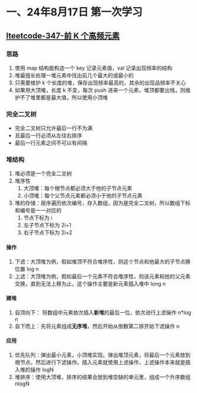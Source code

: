 # 一、24年8月17日 第一次学习
## [lteetcode-347-前 K 个高频元素](https://leetcode.cn/problems/top-k-frequent-elements/description/)

### 思路
1. 使用 map 结构能构造一个 key 记录元素值，val 记录出现频率的结构
2. 堆最擅长处理一堆元素中找出前几个最大的或最小的
3. 只需要维护 k 个长度的堆，保存出现频率最高的，其余的出现品频率不关心
4. 如果用大顶堆，长度 k 不变，每次 push 进来一个元素，堆顶都要出栈，则维护不了堆里都是最大值，所以使用小顶堆




### 完全二叉树
- 完全二叉树只允许最后一行不为满
- 且最后一行必须从左往右排序
- 最后一行元素之间不可以有间隔
### 堆结构
1. 堆必须是一个完全二叉树
2. 堆序性
   1. 大顶堆：每个根节点都必须大于他的子节点元素
   2. 小顶堆：每个父节点元素都必须小于他的子节点元素
3. 堆的存储：层序遍历依次编号，存入数组，因为是完全二叉树，所以数组下标和编号是一一对应的
   1. 节点下标为 i
   2. 左子节点下标为 2i+1
   3. 右子节点下标为 2i+2
   
#### 操作
1. 下滤：大顶堆为例，假如堆顶不符合堆序性，则这个节点和他最大的子节点换位置 log n
2. 上滤：大顶堆为例，假如最后一个元素不符合堆序性，则该元素和他的父元素交换，直到无法上移为止，这个操作主要是新元素插入堆中 long n

#### 建堆
1. 自顶向下： 将数组中元素依次插入**新堆**的最后一位，依次进行上滤操作 n*log n
2. 自下而上：先将元素组成**无序堆**，然后开始从倒数第二排开始下滤操作 n

#### 应用
1. 优先队列：弹出最小元素，小顶堆实现。弹出堆顶元素，将最后一个元素放到根节点，然后进行下滤操作。插入元素就使用上滤操作，上滤操作本来就是插入堆的操作 logN
2. 堆排序：使用大顶堆，排序的结果会放到堆空缺的单元里，组成一个升序数组   nlogN  
